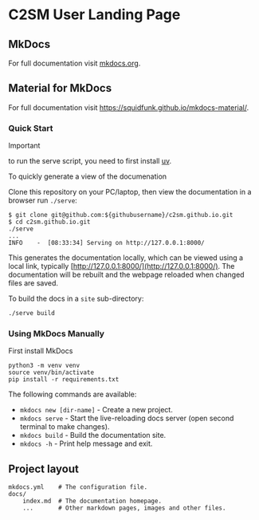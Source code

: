 # C2SM User Landing Page

## MkDocs

For full documentation visit [mkdocs.org](https://www.mkdocs.org).

## Material for MkDocs

For full documentation visit https://squidfunk.github.io/mkdocs-material/.

### Quick Start

> [!IMPORTANT]
> to run the serve script, you need to first install [uv](https://docs.astral.sh/uv/getting-started/installation/).

To quickly generate a view of the documenation

Clone this repository on your PC/laptop, then view the documentation in a browser run `./serve`:

```console
$ git clone git@github.com:${githubusername}/c2sm.github.io.git
$ cd c2sm.github.io.git
./serve
...
INFO    -  [08:33:34] Serving on http://127.0.0.1:8000/
```

This generates the documentation locally, which can be viewed using a local link, typically [http://127.0.0.1:8000/](http://127.0.0.1:8000/). The documentation will be rebuilt and the webpage reloaded when changed files are saved.

To build the docs in a `site` sub-directory:
```bash
./serve build
```

### Using MkDocs Manually

First install MkDocs

```
python3 -m venv venv
source venv/bin/activate
pip install -r requirements.txt
```

The following commands are available:

* `mkdocs new [dir-name]` - Create a new project.
* `mkdocs serve` - Start the live-reloading docs server (open second terminal to make changes).
* `mkdocs build` - Build the documentation site.
* `mkdocs -h` - Print help message and exit.

## Project layout

    mkdocs.yml    # The configuration file.
    docs/
        index.md  # The documentation homepage.
        ...       # Other markdown pages, images and other files.
